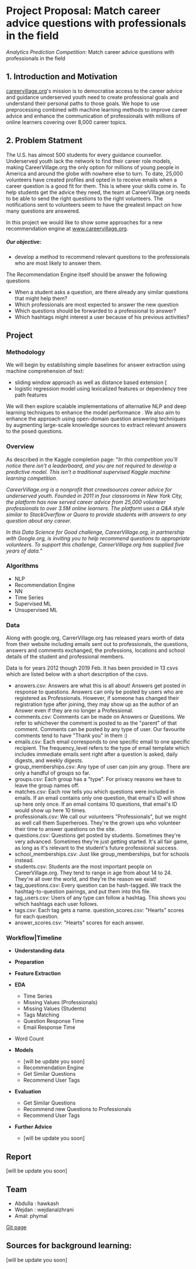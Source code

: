 
# Project Proposal: Match career advice questions with professionals in the field


_Analytics Prediction Competition:_ Match career advice questions with professionals in the field



## 1. Introduction and Motivation


[careervillage.org](https://careervillage.org)'s mission is to democratise access to the career advice and guidance underserved youth need to create professional goals and understand their personal paths to those goals. We hope to use preprocessing combined with machine learning methods to improve career advice and enhance the communication of professionals with millions of online learners covering over 8,000 career topics. 


## 2. Problem Statment


The U.S. has almost 500 students for every guidance counsellor. Underserved youth lack the network to find their career role models, making CareerVillage.org the only option for millions of young people in America and around the globe with nowhere else to turn.
To date, 25,000 volunteers have created profiles and opted in to receive emails when a career question is a good fit for them. This is where your skills come in. To help students get the advice they need, the team at CareerVillage.org needs to be able to send the right questions to the right volunteers. The notifications sent to volunteers seem to have the greatest impact on how many questions are answered.

In this project we would like to show some approaches for a new recommendation engine at www.careervillage.org.

##### Our objective:
- develop a method to recommend relevant questions to the professionals who are most likely to answer them.

The Recommendation Engine itself should be answer the following questions
- When a student asks a question, are there already any similar questions that might help them?
- Which professionals are most expected to answer the new question
- Which questions should be forwarded to a professional to answer?
- Which hashtags might interest a user because of his previous activities?


## Project
### Methodology
We will begin by establishing simple baselines for answer extraction using machine comprehension of text:
- sliding window approach as well as distance based extension [
- logistic regression model using lexicalized features or dependency tree path features 

We will then explore scalable implementations of alternative NLP and deep learning techniques to enhance the model performance . 
We also aim to enhance the approach using open-domain question answering techniques by augmenting large-scale knowledge sources to extract relevant answers to the posed questions.


### Overview

As described in the Kaggle completion page: "_In this competition you'll notice there isn't a leaderboard, and you are not required to develop a predictive model. This isn't a traditional supervised Kaggle machine learning competition._

_CareerVillage.org is a nonprofit that crowdsources career advice for underserved youth. Founded in 2011 in four classrooms in New York City, the platform has now served career advice from 25,000 volunteer professionals to over 3.5M online learners. The platform uses a Q&A style similar to StackOverflow or Quora to provide students with answers to any question about any career._

_In this Data Science for Good challenge, CareerVillage.org, in partnership with Google.org, is inviting you to help recommend questions to appropriate volunteers. To support this challenge, CareerVillage.org has supplied five years of data._"

### Algorithms

- NLP
- Recommendation Engine
- NN
- Time Series 
- Supervised ML
- Unsupervised ML



### Data

Along with google.org, CarrerVillage.org has released years worth of data from their website including emails sent out to professionals, the questions, answers and comments exchanged, the professions, locations and school details of the student and professional members.

Data is for years 2012 though 2019 Feb. It has been provided in 13 csvs which are listed below with a short description of the csvs.


- answers.csv: Answers are what this is all about! Answers get posted in response to questions. Answers can only be posted by users who are registered as Professionals. However, if someone has changed their registration type after joining, they may show up as the author of an Answer even if they are no longer a Professional.
- comments.csv: Comments can be made on Answers or Questions. We refer to whichever the comment is posted to as the "parent" of that comment. Comments can be posted by any type of user. Our favourite comments tend to have "Thank you" in them :) 
- emails.csv: Each email corresponds to one specific email to one specific recipient. The frequency_level refers to the type of email template which includes immediate emails sent right after a question is asked, daily digests, and weekly digests. 
- group_memberships.csv: Any type of user can join any group. There are only a handful of groups so far.
- groups.csv: Each group has a "type". For privacy reasons we have to leave the group names off.
- matches.csv: Each row tells you which questions were included in emails. If an email contains only one question, that email's ID will show up here only once. If an email contains 10 questions, that email's ID would show up here 10 times. 
- professionals.csv: We call our volunteers "Professionals", but we might as well call them Superheroes. They're the grown ups who volunteer their time to answer questions on the site. 
- questions.csv: Questions get posted by students. Sometimes they're very advanced. Sometimes they're just getting started. It's all fair game, as long as it's relevant to the student's future professional success.
- school_memberships.csv: Just like group_memberships, but for schools instead.
- students.csv: Students are the most important people on CareerVillage.org. They tend to range in age from about 14 to 24. They're all over the world, and they're the reason we exist!
- tag_questions.csv: Every question can be hash-tagged. We track the hashtag-to-question pairings, and put them into this file.
- tag_users.csv: Users of any type can follow a hashtag. This shows you which hashtags each user follows.
- tags.csv: Each tag gets a name. 
question_scores.csv: "Hearts" scores for each question.
- answer_scores.csv: "Hearts" scores for each answer.


### Workflow|Timeline


- **Understanding data**
- **Preparation**
- **Feature Extraction**
- **EDA**
     * Time Series
     * Missing Values (Professionals)
     * Missing Values (Students)
     * Tags Matching
     * Question Response Time
     * Email Response Time
- Word Count

- **Models**

  - [will be update you soon]
  - Recommendation Engine
  - Get Similar Questions
  - Recommend User Tags

- **Evaluation**
  - Get Similar Questions
  - Recommend new Questions to Professionals
  - Recommend User Tags
- **Further Advice**
  - [will be update you soon]

## Report

[will be update you soon]


## Team

- Abdulla : hawkash
- Wejdan : wejdanalzhrani
- Amal: phymal

[Git page](https://git.generalassemb.ly/DS4Good)
## Sources for background learning:
[will be update you soon]
